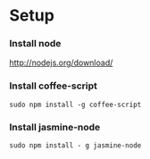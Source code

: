 # Setup

### Install node
http://nodejs.org/download/

### Install coffee-script
`sudo npm install -g coffee-script`

### Install jasmine-node
`sudo npm install - g jasmine-node`
